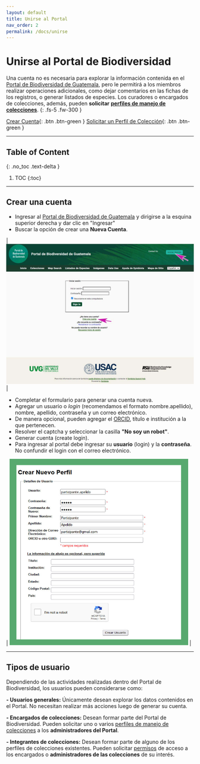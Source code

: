 ```yaml
---
layout: default
title: Unirse al Portal 
nav_order: 2
permalink: /docs/unirse
---
```


# Unirse al Portal de Biodiversidad

Una cuenta no es necesaria para explorar la información contenida en el [Portal de Biodiversidad de Guatemala](https://biodiversidad.gt), pero le permitirá a los miembros realizar operaciones adicionales, como dejar comentarios en las fichas de los registros, o generar listados de especies. Los curadores o encargados de colecciones, además, pueden **solicitar** [**perfiles de manejo de colecciones**](https://guatemalaportal.github.io/docs/colecciones/solicitud).
{: .fs-5 .fw-300 }

[Crear Cuenta](https://biodiversidad.gt/portal/profile/newprofile.php){: .btn .btn-green } 
[Solicitar un Perfil de Colección](https://guatemalaportal.github.io/docs/colecciones/solicitud/){: .btn .btn-green } 

---

## Table of Content
{: .no_toc .text-delta }

1. TOC
{:toc}

---

## Crear una cuenta

- Ingresar al [Portal de Biodiversidad de Guatemala](https://biodiversidad.gt) y dirigirse a la esquina superior derecha y dar clic en "Ingresar"
- Buscar la opción de crear una **Nueva Cuenta**.

| [<img src="https://github.com/GuatemalaPortal/guatemalaportal.github.io/blob/main/static/NuevaCuentaPortal.jpg?raw=true" alt="Nueva Cuenta">](https://biodiversidad.gt) |

- Completar el formulario para generar una cuenta nueva.
- Agregar un usuario o _login_ (recomendamos el formato nombre.apellido), nombre, apellido, contraseña y un correo electrónico.
- De manera opcional, pueden agregar el [ORCID](https://orcid.org), título e institución a la que pertenecen.
- Resolver el captcha y seleccionar la casilla **"No soy un robot"**.
- Generar cuenta (create login).
- Para ingresar al portal debe ingresar su **usuario** (login) y la **contraseña**. No confundir el login con el correo electrónico.

| [<img src="https://github.com/GuatemalaPortal/guatemalaportal.github.io/blob/main/static/portal/NuevoPerfil.jpg?raw=true" alt="Nueva Cuenta"  width="480" height="500">](https://biodiversidad.gt/portal/profile/newprofile.php) |

---

## Tipos de usuario

Dependiendo de las actividades realizadas dentro del Portal de Biodiversidad, los usuarios pueden considerarse como:

**- Usuarios generales:** Únicamente desean explorar los datos contenidos en el Portal. No necesitan realizar más acciones luego de generar su cuenta.

**- Encargados de colecciones:** Desean formar parte del Portal de Biodiversidad. Pueden solicitar uno o varios [perfiles de manejo de colecciones](https://guatemalaportal.github.io/docs/colecciones/perfiles) a los **administradores del Portal**.

**- Integrantes de colecciones:** Desean formar parte de alguno de los perfiles de colecciones existentes. Pueden solicitar [permisos](https://guatemalaportal.github.io/docs/colecciones/permisos) de acceso a los encargados o **administradores de las colecciones** de su interés.
